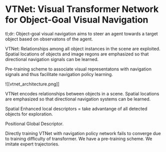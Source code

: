 # VTNet: Visual Transformer Network for Object-Goal Visual Navigation

tl;dr: Object-goal visual navigation aims to steer an agent towards a target object based on observatons of the agent.

VTNet: Relationships among all object instances in the scene are exploited. Spatial locations of objects and image regons are emphasized so that directional navigation signals can be learned.

Pre-training scheme to associate visual representatons with navigation signals and thus facilitate navigation policy learning.

![[vtnet_architecture.png]]

VTNet encodes relationships between objects in a scene. Spatial locations are emphasized so that directional navigation systems can be learned.

Spatial Enhanced local descriptors = take advantange of all detected objects for exploration.

Positional Global Descriptor.

Directly training VTNet with navigation policy network fails to converge due to training difficulty of transformer. We have a pre-training scheme. We imitate expert trajectories.

